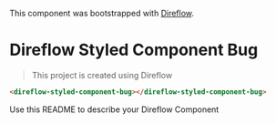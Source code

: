 This component was bootstrapped with [Direflow](https://direflow.io).

# Direflow Styled Component Bug
> This project is created using Direflow

```html
<direflow-styled-component-bug></direflow-styled-component-bug>
```

Use this README to describe your Direflow Component